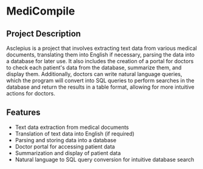 # MediCompile

## Project Description

Asclepius is a project that involves extracting text data from various medical documents, translating them into English if necessary, parsing the data into a database for later use. It also includes the creation of a portal for doctors to check each patient's data from the database, summarize them, and display them. Additionally, doctors can write natural language queries, which the program will convert into SQL queries to perform searches in the database and return the results in a table format, allowing for more intuitive actions for doctors.

## Features

- Text data extraction from medical documents
- Translation of text data into English (if required)
- Parsing and storing data into a database
- Doctor portal for accessing patient data
- Summarization and display of patient data
- Natural language to SQL query conversion for intuitive database search
